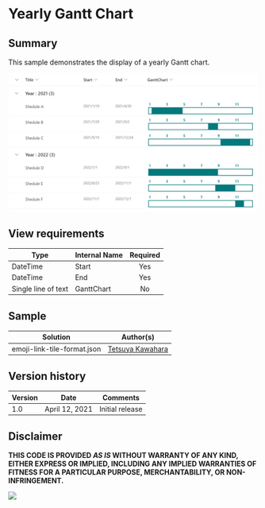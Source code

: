 # Yearly Gantt Chart

## Summary
This sample demonstrates the display of a yearly Gantt chart.

![screenshot of the sample](./screenshot.png)

## View requirements

|Type               |Internal Name|Required|
|-------------------|-------------|:------:|
|DateTime           |Start        |Yes     |
|DateTime           |End          |Yes     |
|Single line of text|GanttChart   |No      |

## Sample

Solution                    |Author(s)
----------------------------|---------------------------
emoji-link-tile-format.json |[Tetsuya Kawahara](https://twitter.com/techan_k)

## Version history

Version |Date          |Comments
--------|--------------|--------------------------------
1.0     |April 12, 2021|Initial release

## Disclaimer
**THIS CODE IS PROVIDED *AS IS* WITHOUT WARRANTY OF ANY KIND, EITHER EXPRESS OR IMPLIED, INCLUDING ANY IMPLIED WARRANTIES OF FITNESS FOR A PARTICULAR PURPOSE, MERCHANTABILITY, OR NON-INFRINGEMENT.**

<img src="https://telemetry.sharepointpnp.com/sp-dev-list-formatting/view-samples/emoji-link-tile-format" />